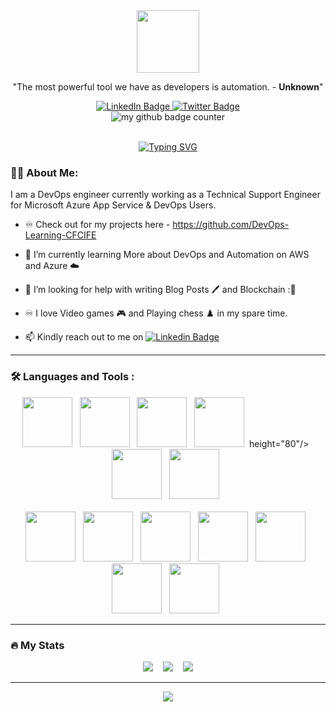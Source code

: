 <div id="header" align="center">
  <img src="https://media.giphy.com/media/3Xw8jY3zbFRtFd6eK8/giphy.gif" width="100"/>
</div>

<p align="center">"The most powerful tool we have as developers is automation. - <strong>Unknown</strong>"</p>

<div id="badges" align="center">
  <a target="_blank" href="https://www.linkedin.com/in/abolude-peter/">
    <img src="https://img.shields.io/badge/LinkedIn-blue?style=for-the-badge&logo=linkedin&logoColor=white" alt="LinkedIn Badge"/>
  </a>
  </a>
  <a target="_blank" href="https://twitter.com/CFCIfe">
    <img src="https://img.shields.io/badge/Twitter-blue?style=for-the-badge&logo=twitter&logoColor=white" alt="Twitter Badge"/>
  </a>
</div>
<div id="header" align="center">
<img src="https://komarev.com/ghpvc/?username=CFCIfe&style=flat-square&color=blue" alt="my github badge counter" />
</div>
<br />

<p align="center">
  <a href="https://git.io/typing-svg"><img src="https://readme-typing-svg.demolab.com?font=FFF+Tusj&center=true&width=380&height=50&duration=4000&pause=1000&lines=Hi%2C+My+name+is+Peter.;Hit+me+up+for+Devops+projects.;I'm+open+to+learning." alt="Typing SVG" /></a>
</p>


### :technologist: **About Me**:

I am a DevOps engineer currently working as a Technical Support Engineer for Microsoft Azure App Service & DevOps Users.

- ♾️ Check out for my projects here - https://github.com/DevOps-Learning-CFCIFE

- 🌱 I’m currently learning More about DevOps and Automation on AWS and Azure :cloud:

- 🤔 I’m looking for help with writing Blog Posts :pen: and Blockchain ::money_with_wings:

- :infinity: I love Video games :video_game: and Playing chess :chess_pawn:  in my spare time.

- :mailbox: Kindly reach out to me on [![Linkedin Badge](https://img.shields.io/badge/-Peter-blue?style=flat&logo=Linkedin&logoColor=white)](https://https://www.linkedin.com/in/abolude-peter/)

---

### :hammer_and_wrench: Languages and Tools :
<div id="languages" align="center">
  <img src="https://cdn.jsdelivr.net/gh/devicons/devicon/icons/linux/linux-plain.svg" width="80" height="80"/>&nbsp;&nbsp;
  <img src="https://cdn.jsdelivr.net/gh/devicons/devicon/icons/amazonwebservices/amazonwebservices-original-wordmark.svg"width="80" height="80"/>&nbsp;&nbsp;
  <img src="https://cdn.jsdelivr.net/gh/devicons/devicon/icons/azure/azure-original-wordmark.svg" width="80" height="80"/>&nbsp;&nbsp;
  <img src="https://cdn.jsdelivr.net/gh/devicons/devicon/icons/docker/docker-original-wordmark.svg" width="80" height="80"/>&nbsp;&nbsp;height="80"/>&nbsp;&nbsp;
  <img src="https://cdn.jsdelivr.net/gh/devicons/devicon/icons/nodejs/nodejs-original-wordmark.svg" width="80" height="80"/>&nbsp;&nbsp;
  <img src="https://cdn.jsdelivr.net/gh/devicons/devicon/icons/python/python-original-wordmark.svg" width="80" height="80"/>&nbsp;&nbsp;
  <br />
  <br />
  <img src="https://cdn.jsdelivr.net/gh/devicons/devicon/icons/git/git-original-wordmark.svg" width="80" height="80"/>&nbsp;&nbsp;
  <img src="https://cdn.jsdelivr.net/gh/devicons/devicon/icons/jenkins/jenkins-original.svg" width="80" height="80"/>&nbsp;&nbsp;
  <img src="https://cdn.jsdelivr.net/gh/devicons/devicon/icons/ansible/ansible-original-wordmark.svg" width="80" height="80"/>&nbsp;&nbsp;
  <img src="https://cdn.jsdelivr.net/gh/devicons/devicon/icons/postgresql/postgresql-original-wordmark.svg" width="80" height="80"/>&nbsp;&nbsp;
  <img src="https://cdn.jsdelivr.net/gh/devicons/devicon/icons/bash/bash-plain.svg" width="80" height="80"/>&nbsp;&nbsp;
  <img src="https://cdn.jsdelivr.net/gh/devicons/devicon/icons/circleci/circleci-plain-wordmark.svg" width="80" height="80"/>&nbsp;&nbsp;
  <img src="https://cdn.jsdelivr.net/gh/devicons/devicon/icons/devicon/devicon-original.svg" width="80" height="80"/>&nbsp;&nbsp;
</div>

---

### :fire: My Stats

<div id="stats" align="center">
<img src="http://github-readme-streak-stats.herokuapp.com?user=CFCIFE&theme=dark&date_format=M%20j%5B%2C%20Y%5D" />&nbsp;&nbsp;&nbsp;
<img src="https://github-readme-stats.vercel.app/api/top-langs/?username=CFCIFE&layout=compact&theme=vision-friendly-dark"/>&nbsp;&nbsp;&nbsp;
<img src="https://github-readme-stats.vercel.app/api?username=Cfcife&show_icons=true&theme=radical"/>
</div>

---

<div id="jokes" align="center">
<img src="https://readme-jokes.vercel.app/api?hideBorder&theme=cobalt"/>
</div>

